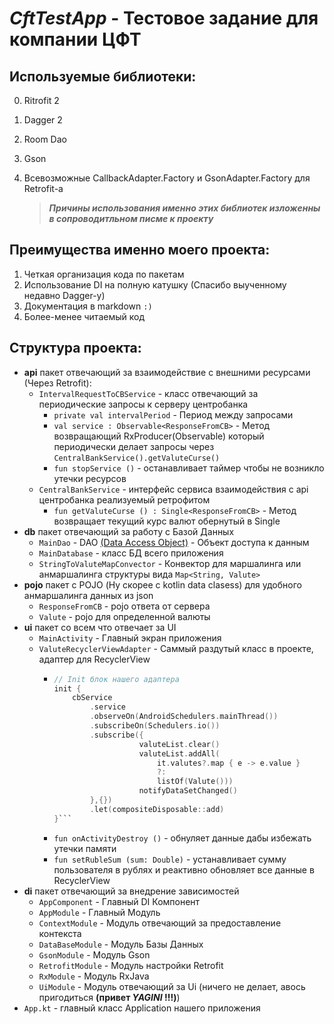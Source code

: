 # ___CftTestApp___ - Тестовое задание для компании ЦФТ 
## Используемые библиотеки:
  0) Ritrofit 2
  0) Dagger 2
  0) Room Dao
  0) Gson 
  0) Всевозможные CallbackAdapter.Factory и GsonAdapter.Factory для Retrofit-а
  
  
      > ___Причины использования именно этих библиотек изложенны в сопроводитльном писме к проекту___
  
  
## Преимущества именно моего проекта:
  1) Четкая организация кода по пакетам
  2) Использование DI на полную катушку (Спасибо выученному недавно Dagger-у)
  3) Документация в markdown `:)`
  4) Более-менее читаемый код
    
    
## Структура проекта:
* __api__ пакет отвечающий за взаимодействие с внешними ресурсами (Через Retrofit):
  - `IntervalRequestToCBService` - класс отвечающий за периодические запросы к серверу центробанка
     + `private val intervalPeriod` - Период между запросами
     + `val service : Observable<ResponseFromCB>` -
          Метод возвращающий RxProducer(Observable) который\
          периодически делает запросы через  `CentralBankService().getValuteCurse()` 
     + `fun stopService ()` -  останавливает таймер чтобы не возникло утечки ресурсов
  - `CentralBankService` - интерфейс сервиса взаимодействия с api центробанка реализуемый ретрофитом
    + `fun getValuteCurse () : Single<ResponseFromCB>` - Метод возвращает текущий курс валют обернутый в Single
* __db__ пакет отвечающий за работу с Базой Данных
  - `MainDao` - DAO [(Data Access Object)](https://ru.wikipedia.org/wiki/Data_Access_Object) - Объект доступа к данным
  - `MainDatabase` - класс БД всего приложения
  - `StringToValuteMapConvector` - Конвектор для маршалинга или анмаршалинга структуры вида `Map<String, Valute>`
* __pojo__ пакет с POJO (Ну скорее с kotlin data clasess) для удобного анмаршалинга данных из json 
  - `ResponseFromCB` - pojo ответа от сервера
  - `Valute` - pojo для определенной валюты
* __ui__ пакет со всем что отвечает за UI
  - `MainActivity` - Главный экран приложения
  - `ValuteRecyclerViewAdapter` - Саммый раздутый класс в проекте, адаптер для RecyclerView 
    + ```kotlin
      // Init блок нашего адаптера
      init {
          cbService
              .service
              .observeOn(AndroidSchedulers.mainThread())
              .subscribeOn(Schedulers.io())
              .subscribe({
                         valuteList.clear()
                         valuteList.addAll(
                             it.valutes?.map { e -> e.value }
                             ?:
                             listOf(Valute()))
                         notifyDataSetChanged()
              },{})
              .let(compositeDisposable::add)
      }```
     + `fun onActivityDestroy ()` - обнуляет данные дабы избежать утечки памяти
     + `fun setRubleSum (sum: Double)` - устанавливает сумму пользователя в рублях и реактивно обновляет все данные в RecyclerView
* __di__ пакет отвечающий за внедрение зависимостей
    - `AppComponent` - Главный DI Компонент
    - `AppModule` - Главный Модуль
    - `ContextModule` - Модуль отвечающий за предоставление контекста
    - `DataBaseModule` - Модуль Базы Данных
    - `GsonModule` - Модуль Gson
    - `RetrofitModule` - Модуль настройки Retrofit
    - `RxModule` - Модуль RxJava
    - `UiModule` - Модуль отвечающий за Ui (ничего не делает, авось пригодиться __(привет _YAGINI_ !!!)__)
* `App.kt` - главный класс Application нашего приложения
  
